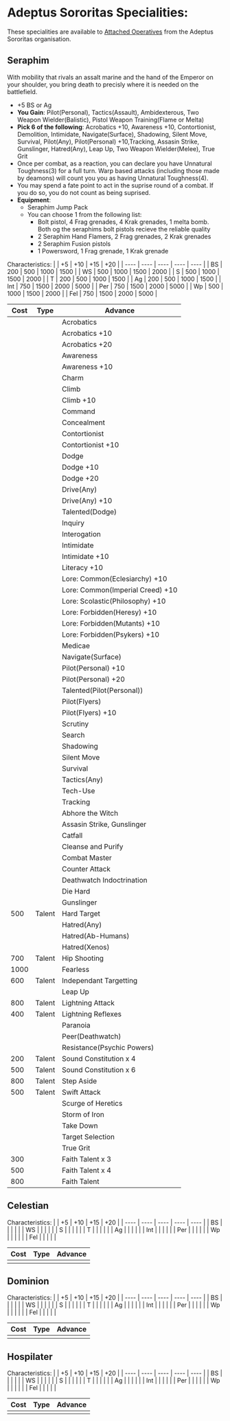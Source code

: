 # Adeptus Sororitas Specialities:
These specialities are available to [Attached Operatives](../AttachedOperatives.md) from the Adeptus Sororitas organisation.

## Seraphim
With mobility that rivals an assalt marine and the hand of the Emperor on your shoulder, you bring death to precisly where it is needed on the battlefield.

* +5 BS or Ag
* **You Gain**: Pilot(Personal), Tactics(Assault), Ambidexterous, Two Weapon Wielder(Balistic), Pistol Weapon Training(Flame or Melta)
* **Pick 6 of the following**: Acrobatics +10, Awareness +10, Contortionist, Demolition, Intimidate, Navigate(Surface), Shadowing, Silent Move, Survival, Pilot(Any), Pilot(Personal) +10,Tracking, Assasin Strike, Gunslinger, Hatred(Any), Leap Up, Two Weapon Wielder(Melee), True Grit
* Once per combat, as a reaction, you can declare you have Unnatural Toughness(3) for a full turn. Warp based attacks (including those made by deamons) will count you you as having Unnatural Toughness(4).
* You may spend a fate point to act in the suprise round of a combat. If you do so, you do not count as being suprised.
* **Equipment**:
  * Seraphim Jump Pack 
  * You can choose 1 from the following list:
    * Bolt pistol, 4 Frag grenades, 4 Krak grenades, 1 melta bomb. Both og the seraphims bolt pistols recieve the reliable quality
    * 2 Seraphim Hand Flamers, 2 Frag grenades, 2 Krak grenades
    * 2 Seraphim Fusion pistols
    * 1 Powersword, 1 Frag grenade, 1 Krak grenade

Characteristics:
|      |  +5  |  +10 |  +15 |  +20 |
| ---- | ---- | ---- | ---- | ---- |
|  BS  |  200 |  500 | 1000 | 1500 |
|  WS  |  500 | 1000 | 1500 | 2000 |
|   S  |  500 | 1000 | 1500 | 2000 |
|   T  |  200 |  500 | 1000 | 1500 |
|  Ag  |  200 |  500 | 1000 | 1500 |
|  Int |  750 | 1500 | 2000 | 5000 |
|  Per |  750 | 1500 | 2000 | 5000 |
|   Wp |  500 | 1000 | 1500 | 2000 |
|  Fel |  750 | 1500 | 2000 | 5000 |

| Cost | Type |       Advance       |
|------|------|---------------------|
|  |  | Acrobatics |
|  |  | Acrobatics +10 |
|  |  | Acrobatics +20 |
|  |  | Awareness |
|  |  | Awareness +10 |
|  |  | Charm |
|  |  | Climb |
|  |  | Climb +10 |
|  |  | Command |
|  |  | Concealment |
|  |  | Contortionist |
|  |  | Contortionist +10 |
|  |  | Dodge |
|  |  | Dodge +10 |
|  |  | Dodge +20 |
|  |  | Drive(Any) |
|  |  | Drive(Any) +10 |
|  |  | Talented(Dodge) |
|  |  | Inquiry |
|  |  | Interogation |
|  |  | Intimidate |
|  |  | Intimidate +10 |
|  |  | Literacy +10 |
|  |  | Lore: Common(Eclesiarchy) +10 |
|  |  | Lore: Common(Imperial Creed) +10  |
|  |  | Lore: Scolastic(Philosophy) +10  |
|  |  | Lore: Forbidden(Heresy) +10 |
|  |  | Lore: Forbidden(Mutants) +10 |
|  |  | Lore: Forbidden(Psykers) +10 |
|  |  | Medicae |
|  |  | Navigate(Surface) |
|  |  | Pilot(Personal) +10 |
|  |  | Pilot(Personal) +20  |
|  |  | Talented(Pilot(Personal))  |
|  |  | Pilot(Flyers) |
|  |  | Pilot(Flyers) +10 |
|  |  | Scrutiny |
|  |  | Search |
|  |  | Shadowing |
|  |  | Silent Move |
|  |  | Survival |
|  |  | Tactics(Any) |
|  |  | Tech-Use |
|  |  | Tracking |
|  |  | Abhore the Witch |
|  |  | Assasin Strike, Gunslinger |
|  |  | Catfall |
|  |  | Cleanse and Purify |
|  |  | Combat Master |
|  |  | Counter Attack |
|  |  | Deathwatch Indoctrination |
|  |  | Die Hard |
|  |  | Gunslinger |
|  500 | Talent | Hard Target |
|  |  | Hatred(Any) |
|  |  | Hatred(Ab-Humans) |
|  |  | Hatred(Xenos) |
|  700 | Talent | Hip Shooting |
| 1000 |  | Fearless |
|  600 | Talent | Independant Targetting |
|  |  | Leap Up |
|  800 | Talent | Lightning Attack |
|  400 | Talent | Lightning Reflexes |
|  |  | Paranoia |
|  |  | Peer(Deathwatch) |
|  |  | Resistance(Psychic Powers) |
|  200 | Talent | Sound Constitution x 4 |
|  500 | Talent | Sound Constitution x 6 |
|  800 | Talent | Step Aside |
|  500 | Talent | Swift Attack |
|  |  | Scurge of Heretics |
|  |  | Storm of Iron |
|  |  | Take Down |
|  |  | Target Selection |
|  |  | True Grit |
| 300 |  | Faith Talent x 3 |
| 500 |  | Faith Talent x 4 |
| 800 |  | Faith Talent |

## Celestian
Characteristics:
|      |  +5  |  +10 |  +15 |  +20 |
| ---- | ---- | ---- | ---- | ---- |
|  BS  |   |   |   |   |
|  WS  |   |   |   |   |
|   S  |   |   |   |   |
|   T  |   |   |   |   |
|  Ag  |   |   |   |   |
|  Int |   |   |   |   |
|  Per |   |   |   |   |
|   Wp |   |   |   |   |
|  Fel |   |   |   |   |

| Cost | Type |       Advance       |
|------|------|---------------------|
|  |  |  |

## Dominion
Characteristics:
|      |  +5  |  +10 |  +15 |  +20 |
| ---- | ---- | ---- | ---- | ---- |
|  BS  |   |   |   |   |
|  WS  |   |   |   |   |
|   S  |   |   |   |   |
|   T  |   |   |   |   |
|  Ag  |   |   |   |   |
|  Int |   |   |   |   |
|  Per |   |   |   |   |
|   Wp |   |   |   |   |
|  Fel |   |   |   |   |

| Cost | Type |       Advance       |
|------|------|---------------------|
|  |  |  |

## Hospilater
Characteristics:
|      |  +5  |  +10 |  +15 |  +20 |
| ---- | ---- | ---- | ---- | ---- |
|  BS  |   |   |   |   |
|  WS  |   |   |   |   |
|   S  |   |   |   |   |
|   T  |   |   |   |   |
|  Ag  |   |   |   |   |
|  Int |   |   |   |   |
|  Per |   |   |   |   |
|   Wp |   |   |   |   |
|  Fel |   |   |   |   |

| Cost | Type |       Advance       |
|------|------|---------------------|
|  |  |  |
